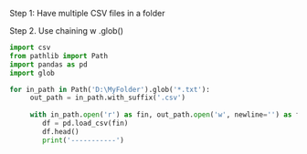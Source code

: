 Step 1: Have multiple CSV files in a folder

Step 2. Use chaining w .glob()

```python
import csv
from pathlib import Path
import pandas as pd
import glob

for in_path in Path('D:\MyFolder').glob('*.txt'):
     out_path = in_path.with_suffix('.csv')
     
     with in_path.open('r') as fin, out_path.open('w', newline='') as fout:
        df = pd.load_csv(fin)
        df.head()
        print('-----------')
```

